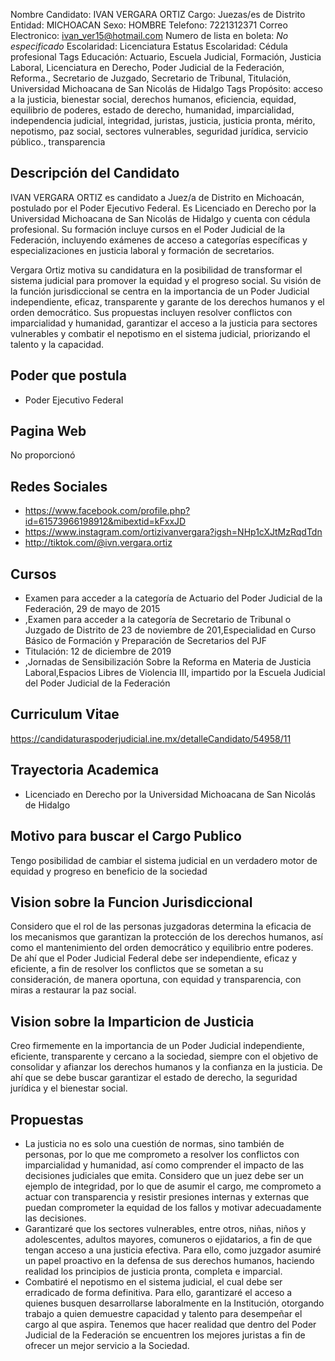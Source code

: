 Nombre Candidato: IVAN VERGARA ORTIZ
Cargo: Juezas/es de Distrito
Entidad: MICHOACAN
Sexo: HOMBRE
Telefono: 7221312371
Correo Electronico: ivan_ver15@hotmail.com
Numero de lista en boleta: *No especificado*
Escolaridad: Licenciatura
Estatus Escolaridad: Cédula profesional
Tags Educación: Actuario, Escuela Judicial, Formación, Justicia Laboral, Licenciatura en Derecho, Poder Judicial de la Federación, Reforma., Secretario de Juzgado, Secretario de Tribunal, Titulación, Universidad Michoacana de San Nicolás de Hidalgo
Tags Propósito: acceso a la justicia, bienestar social, derechos humanos, eficiencia, equidad, equilibrio de poderes, estado de derecho, humanidad, imparcialidad, independencia judicial, integridad, juristas, justicia, justicia pronta, mérito, nepotismo, paz social, sectores vulnerables, seguridad jurídica, servicio público., transparencia


## Descripción del Candidato 

IVAN VERGARA ORTIZ es candidato a Juez/a de Distrito en Michoacán, postulado por el Poder Ejecutivo Federal. Es Licenciado en Derecho por la Universidad Michoacana de San Nicolás de Hidalgo y cuenta con cédula profesional. Su formación incluye cursos en el Poder Judicial de la Federación, incluyendo exámenes de acceso a categorías específicas y especializaciones en justicia laboral y formación de secretarios.

Vergara Ortiz motiva su candidatura en la posibilidad de transformar el sistema judicial para promover la equidad y el progreso social. Su visión de la función jurisdiccional se centra en la importancia de un Poder Judicial independiente, eficaz, transparente y garante de los derechos humanos y el orden democrático. Sus propuestas incluyen resolver conflictos con imparcialidad y humanidad, garantizar el acceso a la justicia para sectores vulnerables y combatir el nepotismo en el sistema judicial, priorizando el talento y la capacidad.


## Poder que postula

- Poder Ejecutivo Federal


## Pagina Web

No proporcionó


## Redes Sociales

- https://www.facebook.com/profile.php?id=61573966198912&mibextid=kFxxJD
- https://www.instagram.com/ortizivanvergara?igsh=NHp1cXJtMzRqdTdn
- http://tiktok.com/@ivn.vergara.ortiz


## Cursos

- Examen para acceder a la categoría de Actuario del Poder Judicial de la Federación, 29 de mayo de 2015
- ,Examen para acceder a la categoría de Secretario de Tribunal o Juzgado de Distrito de 23 de noviembre de 201,Especialidad en Curso Básico de Formación y Preparación de Secretarios del PJF
- Titulación: 12 de diciembre de 2019
- ,Jornadas de Sensibilización Sobre la Reforma en Materia de Justicia Laboral,Espacios Libres de Violencia III, impartido por la Escuela Judicial del Poder Judicial de la Federación


## Curriculum Vitae

https://candidaturaspoderjudicial.ine.mx/detalleCandidato/54958/11


## Trayectoria Academica

- Licenciado en Derecho por la Universidad Michoacana de San Nicolás de Hidalgo


## Motivo para buscar el Cargo Publico

Tengo posibilidad de cambiar el sistema judicial en un verdadero motor de equidad y progreso en beneficio de la sociedad


## Vision sobre la Funcion Jurisdiccional

Considero que el rol de las personas juzgadoras determina la eficacia de los mecanismos que garantizan la protección de los derechos humanos, así como el mantenimiento del orden democrático y equilibrio entre poderes. De ahí que el Poder Judicial Federal debe ser independiente, eficaz y eficiente, a fin de resolver los conflictos que se sometan a su consideración, de manera oportuna, con equidad y transparencia, con miras a restaurar la paz social.


## Vision sobre la Imparticion de Justicia

Creo firmemente en la importancia de un Poder Judicial independiente, eficiente, transparente y cercano a la sociedad, siempre con el objetivo de consolidar y afianzar los derechos humanos y la confianza en la justicia. De ahí que se debe buscar garantizar el estado de derecho, la seguridad jurídica y el bienestar social.


## Propuestas

- La justicia no es solo una cuestión de normas, sino también de personas, por lo que me comprometo a resolver los conflictos con imparcialidad y humanidad, así como comprender el impacto de las decisiones judiciales que emita. Considero que un juez debe ser un ejemplo de integridad, por lo que de asumir el cargo, me comprometo a actuar con transparencia y resistir presiones internas y externas que puedan comprometer la equidad de los fallos y motivar adecuadamente las decisiones.
- Garantizaré que los sectores vulnerables, entre otros, niñas, niños y adolescentes, adultos mayores, comuneros o ejidatarios, a fin de que tengan acceso a una justicia efectiva. Para ello, como juzgador asumiré un papel proactivo en la defensa de sus derechos humanos, haciendo realidad los principios de justicia pronta, completa e imparcial.
- Combatiré el nepotismo en el sistema judicial, el cual debe ser erradicado de forma definitiva. Para ello, garantizaré el acceso a quienes busquen desarrollarse laboralmente en la Institución, otorgando trabajo a quien demuestre capacidad y talento para desempeñar el cargo al que aspira. Tenemos que hacer realidad que dentro del Poder Judicial de la Federación se encuentren los mejores juristas a fin de ofrecer un mejor servicio a la Sociedad.


